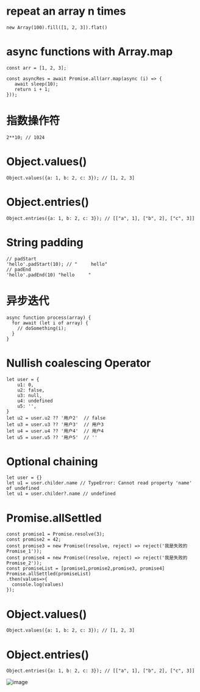 
# repeat an array n times

```
new Array(100).fill([1, 2, 3]).flat()
```

# async functions with Array.map

```
const arr = [1, 2, 3];

const asyncRes = await Promise.all(arr.map(async (i) => {
   await sleep(10);
   return i + 1;
}));
```

# 指数操作符

```
2**10; // 1024
```
# Object.values()

```
Object.values({a: 1, b: 2, c: 3}); // [1, 2, 3]
```

# Object.entries()

```
Object.entries({a: 1, b: 2, c: 3}); // [["a", 1], ["b", 2], ["c", 3]]
```

# String padding

```
// padStart
'hello'.padStart(10); // "     hello"
// padEnd
'hello'.padEnd(10) "hello     "
```


# 异步迭代

```
async function process(array) {
  for await (let i of array) {
    // doSomething(i);
  }
}

```

# Nullish coalescing Operator

```
let user = {
    u1: 0,
    u2: false,
    u3: null,
    u4: undefined
    u5: '',
}
let u2 = user.u2 ?? '用户2'  // false
let u3 = user.u3 ?? '用户3'  // 用户3
let u4 = user.u4 ?? '用户4'  // 用户4
let u5 = user.u5 ?? '用户5'  // ''
```

# Optional chaining

```
let user = {}
let u1 = user.childer.name // TypeError: Cannot read property 'name' of undefined
let u1 = user.childer?.name // undefined
```

# Promise.allSettled

```
const promise1 = Promise.resolve(3);
const promise2 = 42;
const promise3 = new Promise((resolve, reject) => reject('我是失败的Promise_1'));
const promise4 = new Promise((resolve, reject) => reject('我是失败的Promise_2'));
const promiseList = [promise1,promise2,promise3, promise4]
Promise.allSettled(promiseList)
.then(values=>{
  console.log(values)
});
```

# Object.values()

```
Object.values({a: 1, b: 2, c: 3}); // [1, 2, 3]

```

# Object.entries()

```
Object.entries({a: 1, b: 2, c: 3}); // [["a", 1], ["b", 2], ["c", 3]]

```


![image](https://user-images.githubusercontent.com/1579516/115391013-871e8480-a211-11eb-8564-a913d99f9b41.png)
